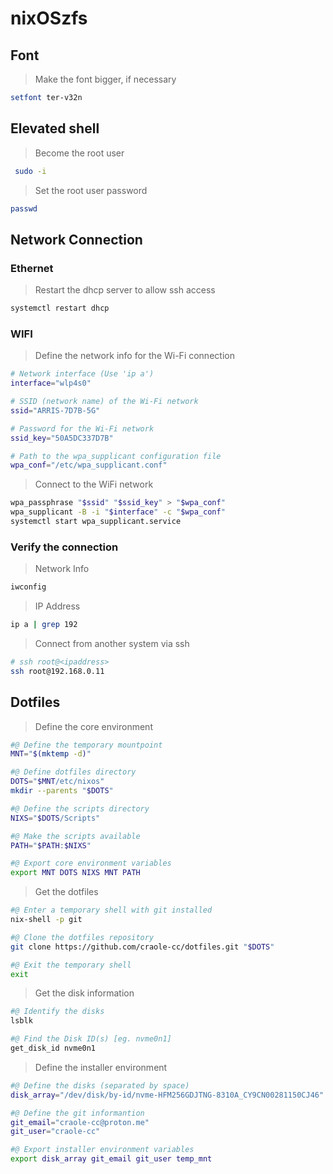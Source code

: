 # nixOSzfs

## Font

> Make the font bigger, if necessary

```sh
setfont ter-v32n
```

## Elevated shell

> Become the root user

```sh
 sudo -i
```

> Set the root user password

```sh
passwd
```

## Network Connection

### Ethernet

> Restart the dhcp server to allow ssh access

  ```sh
  systemctl restart dhcp
  ```

### WIFI

> Define the network info for the Wi-Fi connection

  ```sh
  # Network interface (Use 'ip a')
  interface="wlp4s0"

  # SSID (network name) of the Wi-Fi network
  ssid="ARRIS-7D7B-5G"

  # Password for the Wi-Fi network
  ssid_key="50A5DC337D7B"

  # Path to the wpa_supplicant configuration file
  wpa_conf="/etc/wpa_supplicant.conf"
  ```

> Connect to the WiFi network

  ```sh
  wpa_passphrase "$ssid" "$ssid_key" > "$wpa_conf"
  wpa_supplicant -B -i "$interface" -c "$wpa_conf"
  systemctl start wpa_supplicant.service
  ```

### Verify the connection

  > Network Info

  ```sh
  iwconfig
  ```

  > IP Address

  ```sh
  ip a | grep 192
  ```

> Connect from another system via ssh

```sh
# ssh root@<ipaddress>
ssh root@192.168.0.11
```

## Dotfiles

> Define the core environment

  ```sh
  #@ Define the temporary mountpoint
  MNT="$(mktemp -d)"

  #@ Define dotfiles directory
  DOTS="$MNT/etc/nixos"
  mkdir --parents "$DOTS"

  #@ Define the scripts directory
  NIXS="$DOTS/Scripts"

  #@ Make the scripts available
  PATH="$PATH:$NIXS"

  #@ Export core environment variables
  export MNT DOTS NIXS MNT PATH
  ```

> Get the dotfiles

```sh
#@ Enter a temporary shell with git installed
nix-shell -p git

#@ Clone the dotfiles repository
git clone https://github.com/craole-cc/dotfiles.git "$DOTS"

#@ Exit the temporary shell
exit
```

> Get the disk information

```sh
#@ Identify the disks
lsblk

#@ Find the Disk ID(s) [eg. nvme0n1]
get_disk_id nvme0n1
```

> Define the installer environment

```sh
#@ Define the disks (separated by space)
disk_array="/dev/disk/by-id/nvme-HFM256GDJTNG-8310A_CY9CN00281150CJ46"

#@ Define the git informantion
git_email="craole-cc@proton.me"
git_user="craole-cc"

#@ Export installer environment variables
export disk_array git_email git_user temp_mnt
```
